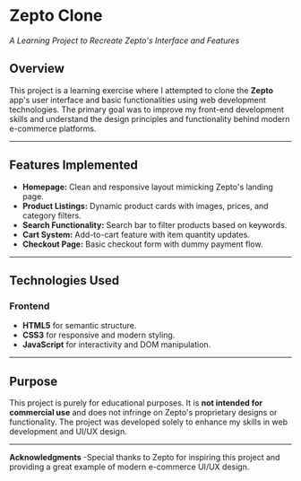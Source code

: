 # **Zepto Clone**  
*A Learning Project to Recreate Zepto's Interface and Features*  

## **Overview**  
This project is a learning exercise where I attempted to clone the **Zepto** app's user interface and basic functionalities using web development technologies. The primary goal was to improve my front-end development skills and understand the design principles and functionality behind modern e-commerce platforms.  

---

## **Features Implemented**  
- **Homepage:** Clean and responsive layout mimicking Zepto's landing page.  
- **Product Listings:** Dynamic product cards with images, prices, and category filters.  
- **Search Functionality:** Search bar to filter products based on keywords.  
- **Cart System:** Add-to-cart feature with item quantity updates.  
- **Checkout Page:** Basic checkout form with dummy payment flow.  

---

## **Technologies Used**  
### **Frontend**  
- **HTML5** for semantic structure.  
- **CSS3** for responsive and modern styling.  
- **JavaScript** for interactivity and DOM manipulation.  

---

## **Purpose**  
This project is purely for educational purposes. It is **not intended for commercial use** and does not infringe on Zepto's proprietary designs or functionality. The project was developed solely to enhance my skills in web development and UI/UX design.  

---
**Acknowledgments**
-Special thanks to Zepto for inspiring this project and providing a great example of modern e-commerce UI/UX design.
